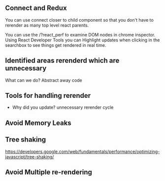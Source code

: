 ## Connect and Redux
You can use connect closer to child component so that you don't have to rerender as many top level react parents.

You can use the /?react_perf to examine DOM nodes in chrome inspector. Using React Developer Tools you can Highlight updates when clicking in the searchbox to see things get rendered in real time.

## Identified areas rerenderd which are unnecessary
What can we do? Abstract away code

## Tools for handling rerender

- Why did you update?
unnecessary rerender cycle

## Avoid Memory Leaks

## Tree shaking
https://developers.google.com/web/fundamentals/performance/optimizing-javascript/tree-shaking/


## Avoid Multiple re-rendering
